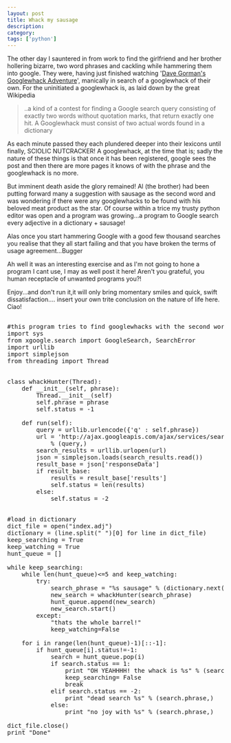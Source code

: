 ```yaml
---
layout: post
title: Whack my sausage
description: 
category:
tags: ['python']
---
```


The other day I sauntered in from work to find the girlfriend and her brother hollering bizarre, two word phrases and cackling while hammering them into google.
They were, having just finished watching '<a href="http://www.davegorman.com/projects_googlewhack_adventure.html">Dave Gorman's Googlewhack Adventure</a>', manically in search of a googlewhack of their own.
For the uninitiated a googlewhack is, as laid down by the great Wikipedia
<blockquote>..a kind of a contest for finding a Google search query consisting of exactly two words without quotation marks, that return exactly one hit. A Googlewhack must consist of two actual words found in a dictionary</blockquote>

As each minute passed they each plundered deeper into their lexicons until finally, SCIOLIC NUTCRACKER!
A googlewhack, at the time that is; sadly the nature of these things is that once it has been registered, google sees the post and then there are more pages it knows of with the phrase and the googlewhack is no more.

But imminent death aside the glory remained! Al (the brother) had been putting forward many a suggestion with sausage as the second word and was wondering if there were any googlewhacks to be found with his beloved meat product as the star. Of course within a trice my trusty python editor was open and a program was growing...a program to Google search every adjective in a dictionary + sausage!

Alas once you start hammering Google with a good few thousand searches you realise that they all start failing and that you have broken the terms of usage agreement...Bugger

Ah well it was an interesting exercise and as I'm not going to hone a program I cant use, I may as well post it here! Aren't you grateful, you human receptacle of unwanted programs you?!

Enjoy...and don't run it,it will only bring momentary smiles and quick, swift dissatisfaction.... insert your own trite conclusion on the nature of life here.
Ciao!

<pre class="brush: python;"> 
#this program tries to find googlewhacks with the second word as sausage!
import sys
from xgoogle.search import GoogleSearch, SearchError    
import urllib
import simplejson
from threading import Thread


class whackHunter(Thread):
    def __init__(self, phrase):
        Thread.__init__(self)
        self.phrase = phrase
        self.status = -1
        
    def run(self):
        query = urllib.urlencode({'q' : self.phrase})
        url = 'http://ajax.googleapis.com/ajax/services/search/web?v=1.0&amp;%s'\
            % (query,)
        search_results = urllib.urlopen(url)
        json = simplejson.loads(search_results.read())
        result_base = json['responseData']
        if result_base:
            results = result_base['results']
            self.status = len(results)
        else:
            self.status = -2
    

#load in dictionary
dict_file = open("index.adj")
dictionary = (line.split(" ")[0] for line in dict_file)
keep_searching = True
keep_watching = True
hunt_queue = []

while keep_searching:
    while len(hunt_queue)&lt;=5 and keep_watching:
        try:
            search_phrase = &quot;%s sausage&quot; % (dictionary.next(),)
            new_search = whackHunter(search_phrase)
            hunt_queue.append(new_search)
            new_search.start()
        except:
            &quot;thats the whole barrel!&quot;
            keep_watching=False
        
    for i in range(len(hunt_queue)-1)[::-1]:
        if hunt_queue[i].status!=-1:
            search = hunt_queue.pop(i)
            if search.status == 1:
                print &quot;OH YEAHHHH! the whack is %s&quot; % (search.phrase,)
                keep_searching= False
                break
            elif search.status == -2:
                print &quot;dead search %s&quot; % (search.phrase,)
            else:
                print &quot;no joy with %s&quot; % (search.phrase,)        
        
dict_file.close()
print &quot;Done&quot;
</pre>